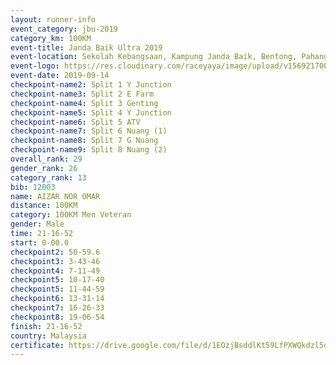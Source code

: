 ```yaml
---
layout: runner-info 
event_category: jbu-2019 
category_km: 100KM 
event-title: Janda Baik Ultra 2019  
event-location: Sekolah Kebangsaan, Kampung Janda Baik, Bentong, Pahang, Malaysia 
event-logo: https://res.cloudinary.com/raceyaya/image/upload/v1569217009/logo/janda-baik_vch1pc.jpg 
event-date: 2019-09-14 
checkpoint-name2: Split 1 Y Junction 
checkpoint-name3: Split 2 E Farm 
checkpoint-name4: Split 3 Genting 
checkpoint-name5: Split 4 Y Junction 
checkpoint-name6: Split 5 ATV 
checkpoint-name7: Split 6 Nuang (1) 
checkpoint-name8: Split 7 G Nuang 
checkpoint-name9: Split 8 Nuang (2) 
overall_rank: 29
gender_rank: 26
category_rank: 13
bib: 12003
name: AIZAR NOR OMAR
distance: 100KM
category: 100KM Men Veteran
gender: Male
time: 21-16-52
start: 0-00.0
checkpoint2: 50-59.6
checkpoint3: 3-43-46
checkpoint4: 7-11-49
checkpoint5: 10-17-40
checkpoint5: 11-44-59
checkpoint6: 13-31-14
checkpoint7: 16-26-33
checkpoint8: 19-06-54
finish: 21-16-52
country: Malaysia
certificate: https://drive.google.com/file/d/1EOzjBsddlKt59LfPXWQkdzl5ouK2vo-k/view?usp=sharing
---
```

